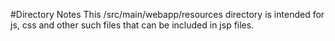 #Directory Notes
This /src/main/webapp/resources directory is intended for js, css and other such files that can be included in jsp files.